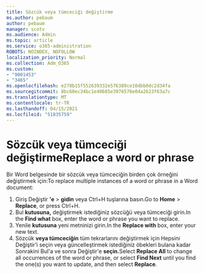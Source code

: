 ```yaml
---
title: Sözcük veya tümceciği değiştirme
ms.author: pebaum
author: pebaum
manager: scotv
ms.audience: Admin
ms.topic: article
ms.service: o365-administration
ROBOTS: NOINDEX, NOFOLLOW
localization_priority: Normal
ms.collection: Adm_O365
ms.custom:
- "9001453"
- "3465"
ms.openlocfilehash: e278b15f552639332e576389ce10dbb0dc2d34fa
ms.sourcegitcommit: 8bc60ec34bc1e40685e3976576e04a2623f63a7c
ms.translationtype: MT
ms.contentlocale: tr-TR
ms.lasthandoff: 04/15/2021
ms.locfileid: "51835759"
---
```

# <a name="replace-a-word-or-phrase"></a><span data-ttu-id="6343e-102">Sözcük veya tümceciği değiştirme</span><span class="sxs-lookup"><span data-stu-id="6343e-102">Replace a word or phrase</span></span>

<span data-ttu-id="6343e-103">Bir Word belgesinde bir sözcük veya tümceciğin birden çok örneğini değiştirmek için:</span><span class="sxs-lookup"><span data-stu-id="6343e-103">To replace multiple instances of a word or phrase in a Word document:</span></span>

1. <span data-ttu-id="6343e-104">Giriş Değiştir **'e**  >  **gidin** veya Ctrl+H tuşlarına basın.</span><span class="sxs-lookup"><span data-stu-id="6343e-104">Go to **Home** > **Replace**, or press Ctrl+H.</span></span>
2. <span data-ttu-id="6343e-105">Bul **kutusuna,** değiştirmek istediğiniz sözcüğü veya tümceciği girin.</span><span class="sxs-lookup"><span data-stu-id="6343e-105">In the **Find what** box, enter the word or phrase you want to replace.</span></span> 
3. <span data-ttu-id="6343e-106">Yenile **kutusuna** yeni metninizi girin.</span><span class="sxs-lookup"><span data-stu-id="6343e-106">In the **Replace with** box, enter your new text.</span></span>
3. <span data-ttu-id="6343e-107">Sözcük **veya tümceciğin** tüm tekrarlarını değiştirmek  için Hepsini Değiştir'i seçin veya güncelleştirmek istediğiniz öbekleri bulana kadar Sonrakini Bul'a ve sonra Değiştir'e **seçin.**</span><span class="sxs-lookup"><span data-stu-id="6343e-107">Select **Replace All** to change all occurrences of the word or phrase, or select **Find Next** until you find the one(s) you want to update, and then select **Replace**.</span></span>
